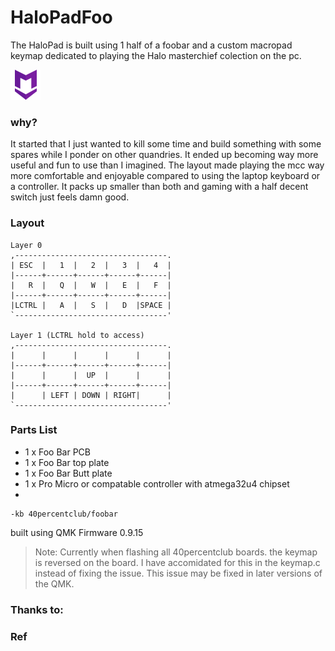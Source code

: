HaloPadFoo
==========

The HaloPad is built using 1 half of a foobar and a custom macropad keymap dedicated to playing the Halo masterchief colection on the pc. 

![This was an Image of the HaloPadFoo build](https://github.com/adam-p/markdown-here/raw/master/src/common/images/icon48.png "HaloPadFoo Image")

### why? 
It started that I just wanted to kill some time and build something with some spares while I ponder on other quandries. It ended up becoming way more useful and fun to use than I imagined. The layout made playing the mcc way more comfortable and enjoyable compared to using the laptop keyboard or a controller. It packs up smaller than both and gaming with a half decent switch just feels damn good.

### Layout
```
Layer 0
,----------------------------------.
| ESC  |   1  |   2  |   3  |   4  |
|------+------+------+------+------|
|   R  |   Q  |   W  |   E  |   F  |
|------+------+------+------+------|
|LCTRL |   A  |   S  |   D  |SPACE |
`----------------------------------'

Layer 1 (LCTRL hold to access)
,----------------------------------.
|      |      |      |      |      |
|------+------+------+------+------|
|      |      |  UP  |      |      |
|------+------+------+------+------|
|      | LEFT | DOWN | RIGHT|      |
`----------------------------------'

```

### Parts List

+ 1 x Foo Bar PCB
+ 1 x Foo Bar top plate
+ 1 x Foo Bar Butt plate
+ 1 x Pro Micro or compatable controller with atmega32u4 chipset
+



```
-kb 40percentclub/foobar
```

built using QMK Firmware 0.9.15

> Note: Currently when flashing all 40percentclub boards. the keymap is reversed on the board. I have accomidated for this in the keymap.c instead of fixing the issue. This issue may be fixed in later versions of the QMK.

### Thanks to:

### Ref